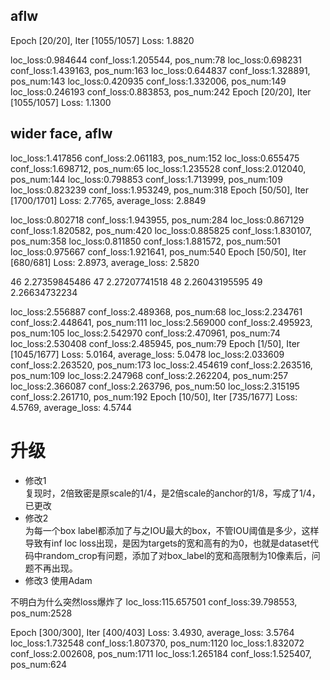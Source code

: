 ## aflw
<!-- 20 epoch -->
Epoch [20/20], Iter [1055/1057] Loss: 1.8820

<!-- 40 epoch -->
loc_loss:0.984644 conf_loss:1.205544, pos_num:78
loc_loss:0.698231 conf_loss:1.439163, pos_num:163
loc_loss:0.644837 conf_loss:1.328891, pos_num:143
loc_loss:0.420935 conf_loss:1.332006, pos_num:149
loc_loss:0.246193 conf_loss:0.883853, pos_num:242
Epoch [20/20], Iter [1055/1057] Loss: 1.1300

## wider face, aflw
<!-- 100epoch -->
loc_loss:1.417856 conf_loss:2.061183, pos_num:152
loc_loss:0.655475 conf_loss:1.698712, pos_num:65
loc_loss:1.235528 conf_loss:2.012040, pos_num:144
loc_loss:0.798853 conf_loss:1.713999, pos_num:109
loc_loss:0.823239 conf_loss:1.953249, pos_num:318
Epoch [50/50], Iter [1700/1701] Loss: 2.7765, average_loss: 2.8849
<!-- 150epoch -->
loc_loss:0.802718 conf_loss:1.943955, pos_num:284
loc_loss:0.867129 conf_loss:1.820582, pos_num:420
loc_loss:0.885825 conf_loss:1.830107, pos_num:358
loc_loss:0.811850 conf_loss:1.881572, pos_num:501
loc_loss:0.975667 conf_loss:1.921641, pos_num:540
Epoch [50/50], Iter [680/681] Loss: 2.8973, average_loss: 2.5820

<!--继续训练  -->
46	2.27359845486
47	2.27207741518
48	2.26043195595
49	2.26634732234

<!-- 修改了数据集选择的策略，小于20px的框被舍弃，结果loss一下提高了很多-->
loc_loss:2.556887 conf_loss:2.489368, pos_num:68
loc_loss:2.234761 conf_loss:2.448641, pos_num:111
loc_loss:2.569000 conf_loss:2.495923, pos_num:105
loc_loss:2.542970 conf_loss:2.470961, pos_num:74
loc_loss:2.530408 conf_loss:2.485945, pos_num:79
Epoch [1/50], Iter [1045/1677] Loss: 5.0164, average_loss: 5.0478
loc_loss:2.033609 conf_loss:2.263520, pos_num:173
loc_loss:2.454619 conf_loss:2.263516, pos_num:109
loc_loss:2.247968 conf_loss:2.262204, pos_num:257
loc_loss:2.366087 conf_loss:2.263796, pos_num:50
loc_loss:2.315195 conf_loss:2.261710, pos_num:192
Epoch [10/50], Iter [735/1677] Loss: 4.5769, average_loss: 4.5744


# 升级
- 修改1  
复现时，2倍致密是原scale的1/4，是2倍scale的anchor的1/8，写成了1/4，已更改
- 修改2  
为每一个box label都添加了与之IOU最大的box，不管IOU阈值是多少，这样导致有inf loc loss出现，是因为targets的宽和高有的为0，也就是dataset代码中random_crop有问题，添加了对box_label的宽和高限制为10像素后，问题不再出现。
- 修改3
使用Adam

不明白为什么突然loss爆炸了
loc_loss:115.657501 conf_loss:39.798553, pos_num:2528
<!-- 300 epoch -->
Epoch [300/300], Iter [400/403] Loss: 3.4930, average_loss: 3.5764
loc_loss:1.732548 conf_loss:1.807370, pos_num:1120
loc_loss:1.832072 conf_loss:2.002608, pos_num:1711
loc_loss:1.265184 conf_loss:1.525407, pos_num:624

